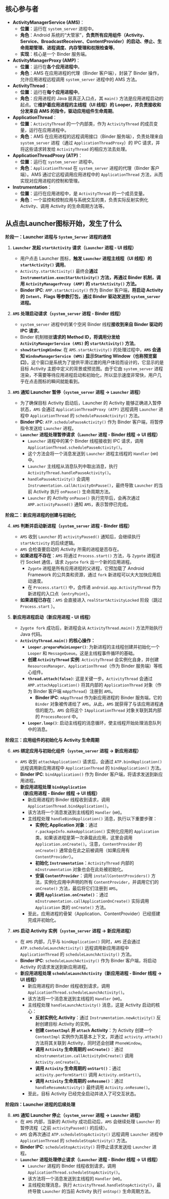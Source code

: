 
## 核心参与者

- **ActivityManagerService (AMS)**：
    - **位置**：运行在 `system_server` 进程中。
    - **角色**：Android 系统的“大管家”，**负责所有应用组件（Activity、Service、BroadcastReceiver、ContentProvider）的启动、停止、生命周期管理、进程调度、内存管理和权限检查等**。
    - **实现**：核心是一个 Binder 服务端。
- **ActivityManagerProxy (AMP)**：
    - **位置**：运行在**各个应用进程中**。
    - **角色**：AMS 在应用进程的代理（Binder 客户端），封装了 Binder 操作，允许应用进程远程调用 `system_server` 进程中的 AMS 方法。
- **ActivityThread**：
    - **位置**：运行在**每个应用进程中**。
    - **角色**：应用进程的 Java 层真正入口点，其 `main()` 方法是应用进程启动的起点。它**维护着应用进程的主线程（UI 线程）的 Looper，并负责接收和分发来自 AMS 的指令，驱动应用组件生命周期**。
- **ApplicationThread**：
    - **位置**：`ActivityThread` 的一个内部类，作为 `ActivityThread` 的成员变量，运行在应用进程中。
    - **角色**：AMS 在应用进程的远程调用接口（Binder 服务端），负责处理来自 `system_server` 进程（通过 `ApplicationThreadProxy`）的 IPC 请求，并将这些请求转发给 `ActivityThread` 的相应方法去处理。
- **ApplicationThreadProxy (ATP)**：
    - **位置**：运行在 `system_server` 进程中。
    - **角色**：`ApplicationThread` 在 `system_server` 进程的代理（Binder 客户端）。AMS 通过它远程调用应用进程中的 `ApplicationThread` 方法，从而实现对应用进程的控制和管理。
- **Instrumentation**：
    - **位置**：运行在应用进程中，是 `ActivityThread` 的一个成员变量。
    - **角色**：一个监控和控制应用与系统交互的类，负责实际反射实例化 Activity、调用 Activity 的生命周期方法等。

## 从点击Launcher图标开始，发生了什么

**阶段一：Launcher 进程与 `System_Server` 进程的通信**

1. **`Launcher` 发起 `startActivity` 请求（`Launcher` 进程 - UI 线程）**
    
    - 用户点击 Launcher 图标，**触发 `Launcher` 进程主线程（UI 线程）的 `startActivity()` 调用**。
    - `Activity.startActivity()` 最终会**通过 `Instrumentation.execStartActivity()` 方法，再通过 Binder 机制，调用 `ActivityManagerProxy (AMP)` 的 `startActivity()` 方法。**
    - **Binder IPC**: `AMP.startActivity()` 作为 Binder 客户端，**将启动 Activity 的 `Intent`、Flags 等参数打包，通过 Binder 驱动发送到 `system_server` 进程。**
2. **`AMS` 处理启动请求（`system_server` 进程 - Binder 线程）**
    
    - `system_server` 进程中的某个空闲 Binder 线程**接收到来自 Binder 驱动的 IPC 请求**。
    - Binder 机制根据**请求的 Method ID，将调用分发给 `ActivityManagerService (AMS)` 的 `startActivity()` 方法**。
    - **`showStartingWindow`**: 在 `AMS.startActivity()` 的处理过程中，**`AMS` 会通知 `WindowManagerService (WMS)` 显示Starting Window（也称预览窗口）**。这个窗口是系统为了提供平滑过渡的用户体验而设计的，它显示的是目标 Activity 主题中定义的背景或预览图。由于它由 `system_server` 进程渲染，不需要等待应用进程启动和初始化，所以显示速度非常快，用户几乎在点击图标的瞬间就能看到。
3. **`AMS` 通知 Launcher 暂停（`system_server` 进程 -> `Launcher` 进程）**
    
    - 为了确保目标 Activity 启动后，Launcher 的 Activity 能够正确进入暂停状态，`AMS` 会通过 `ApplicationThreadProxy (ATP)` 远程调用 `Launcher` 进程中 `ApplicationThread` 的 `schedulePauseActivity()` 方法。
    - **Binder IPC**: `ATP.schedulePauseActivity()` 作为 Binder 客户端，将暂停指令发送给 `Launcher` 进程。
    - **`Launcher` 进程处理暂停请求（`Launcher` 进程 - Binder 线程 -> UI 线程）**
        - `Launcher` 进程中的某个 Binder 线程接收到 IPC 请求，调用 `ApplicationThread.schedulePauseActivity()`。
        - 这个方法会将一个消息发送到 `Launcher` 进程主线程的 `Handler` (`mH`) 中。
        - `Launcher` 主线程从消息队列中取出消息，执行 `ActivityThread.handlePauseActivity()`。
        - `handlePauseActivity()` 会调用 `Instrumentation.callActivityOnPause()`，最终导致 `Launcher` 的当前 Activity 执行 `onPause()` 生命周期方法。
        - `Launcher` 的 Activity `onPause()` 执行完毕后，会再次通过 `AMP.activityPaused()` 通知 `AMS`，表示暂停已完成。


**阶段二：新应用进程的创建与初始化**

4. **`AMS` 判断并启动新进程（`system_server` 进程 - Binder 线程）**
    
    - `AMS` 收到 `Launcher` 的 `activityPaused()` 通知后，会继续执行 `startActivity` 的后续逻辑。
    - `AMS` 会检查要启动的 Activity 所需的进程是否存在。
    - **如果进程不存在**：`AMS` 将通过 `Process.start()` 方法，与 `Zygote` 进程进行 Socket 通信，请求 `Zygote` `fork` 出一个新的应用进程。
        - `Zygote` 进程是所有应用进程的父进程，它预加载了 Android Framework 的公共类和资源，通过 `fork` 新进程可以大大加快应用启动速度。
        - 在 `Process.start()` 中，会传递 `android.app.ActivityThread` 作为新进程的入口点（`entryPoint`）。
    - **如果进程已存在**：`AMS` 会直接进入 `realStartActivityLocked` 阶段（跳过 `Process.start` ）。
5. **新应用进程启动（新应用进程 - UI 线程）**
    
    - `Zygote fork` 成功后，新进程会从 `ActivityThread.main()` 方法开始执行 Java 代码。
    - **`ActivityThread.main()` 的核心操作：**
        - **`Looper.prepareMainLooper()`**: 为新进程的主线程创建并初始化一个 `Looper` 和 `MessageQueue`。这是主线程事件循环的基础。
        - **创建 `ActivityThread` 实例**: `ActivityThread` 会实例化自身，并创建 `ResourcesManager`、`ApplicationThread`（作为 Binder 服务端）等核心组件。
        - **`thread.attach(false)`**: 这是关键一步。`ActivityThread` 会通过 `AMP.attachApplication()` 将其内部的 `ApplicationThread` 对象（作为 Binder 客户端 `mAppThread`）注册到 `AMS`。
            - **Binder IPC**: `mAppThread` 作为新应用进程的 Binder 服务端，它的 `Binder` 对象被传递给了 `AMS`。从此，`AMS` 就获得了与该应用进程通信的能力。`AMS` 会将这个 `IApplicationThread` 对象关联到其内部的 `ProcessRecord` 中。
        - **`Looper.loop()`**: 启动主线程的消息循环，使主线程开始处理消息队列中的消息。

**阶段三：应用组件的初始化与 Activity 生命周期**

6. **`AMS` 绑定应用与初始化组件（`system_server` 进程 -> 新应用进程）**
    
    - `AMS` 收到 `attachApplication()` 请求后，会通过 `ATP.bindApplication()` 远程调用新应用进程中 `ApplicationThread` 的 `bindApplication()` 方法。
    - **Binder IPC**: `bindApplication()` 作为 Binder 客户端，将请求发送到新应用进程。
    - **新应用进程处理 `bindApplication`（新应用进程 - Binder 线程 -> UI 线程）**
        - 新应用进程的 Binder 线程收到请求，调用 `ApplicationThread.bindApplication()`。
        - 该方法将一个消息发送到主线程的 `Handler` (`mH`)。
        - 主线程处理 `handleBindApplication()` 消息，执行以下重要步骤：
            - **实例化 Application 对象**：通过 `r.packageInfo.makeApplication()` 实例化应用的 `Application` 类。如果该进程是第一次承载此应用，这里会调用 `Application.onCreate()`。注意，`ContentProvider` 的 `onCreate()` 通常会在此之前被调用（如果应用有 `ContentProvider`）。
            - **初始化 `Instrumentation`**：`ActivityThread` 内部的 `mInstrumentation` 对象也会在此处被初始化。
            - **安装 `ContentProvider`**：调用 `installContentProviders()` 方法，实例化应用中声明的所有 `ContentProvider`，并调用它们的 `onCreate()` 方法，最后将它们注册到 `AMS`。
            - **调用 `Application.onCreate()`**：通过 `mInstrumentation.callApplicationOnCreate()` 实际调用 `Application` 类的 `onCreate()` 方法。
        - 至此，应用进程的骨架（Application、ContentProvider）已经搭建完成并初始化。
7. **`AMS` 启动 Activity 实例（`system_server` 进程 -> 新应用进程）**
    
    - 在 `AMS` 内部，几乎与 `bindApplication()` 同时，`AMS` 还会通过 `ATP.scheduleLaunchActivity()` 远程调用新应用进程中 `ApplicationThread` 的 `scheduleLaunchActivity()` 方法。
    - **Binder IPC**: `scheduleLaunchActivity()` 作为 Binder 客户端，将启动 Activity 的请求发送到新应用进程。
    - **新应用进程处理 `scheduleLaunchActivity`（新应用进程 - Binder 线程 -> UI 线程）**
        - 新应用进程的 Binder 线程收到请求，调用 `ApplicationThread.scheduleLaunchActivity()`。
        - 该方法将一个消息发送到主线程的 `Handler` (`mH`)。
        - 主线程处理 `handleLaunchActivity()` 消息，这是 Activity 启动的核心：
            - **反射实例化 Activity**：通过 `Instrumentation.newActivity()` 反射创建目标 Activity 的实例。
            - **创建 `ContextImpl` 并 `attach` Activity**：为 Activity 创建一个 `ContextImpl` 实例作为其基本上下文，并通过 `activity.attach()` 方法将其关联到 Activity，同时还会创建 `PhoneWindow`。
            - **调用 `Activity` 生命周期的 `onCreate()`**：通过 `mInstrumentation.callActivityOnCreate()` 调用 `Activity.onCreate()`。
            - **调用 `Activity` 生命周期的 `onStart()`**：通过 `activity.performStart()` 调用 `Activity.onStart()`。
            - **调用 `Activity` 生命周期的 `onResume()`**：通过 `handleResumeActivity()` 最终调用 `Activity.onResume()`。
        - 至此，目标 Activity 已经完全启动并进入了可交互状态。

**阶段四：Launcher 进程的后续处理**

8. **`AMS` 通知 Launcher 停止（`system_server` 进程 -> `Launcher` 进程）**
    - 在 `AMS` 内部，当新的 Activity 成功启动后，`AMS` 会继续处理 `Launcher` 的暂停流程（之前 `activityPaused()` 的后续）。
    - `AMS` 会再次通过 `ATP.scheduleStopActivity()` 远程调用 `Launcher` 进程中 `ApplicationThread` 的 `scheduleStopActivity()` 方法。
    - **Binder IPC**: `scheduleStopActivity()` 将停止请求发送给 `Launcher` 进程。
    - **`Launcher` 进程处理停止请求（`Launcher` 进程 - Binder 线程 -> UI 线程）**
        - `Launcher` 进程的 Binder 线程收到请求，调用 `ApplicationThread.scheduleStopActivity()`。
        - 该方法将一个消息发送到主线程的 `Handler` (`mH`)。
        - 主线程处理消息，执行 `ActivityThread.handleStopActivity()`，最终导致 `Launcher` 的当前 Activity 执行 `onStop()` 生命周期方法。
